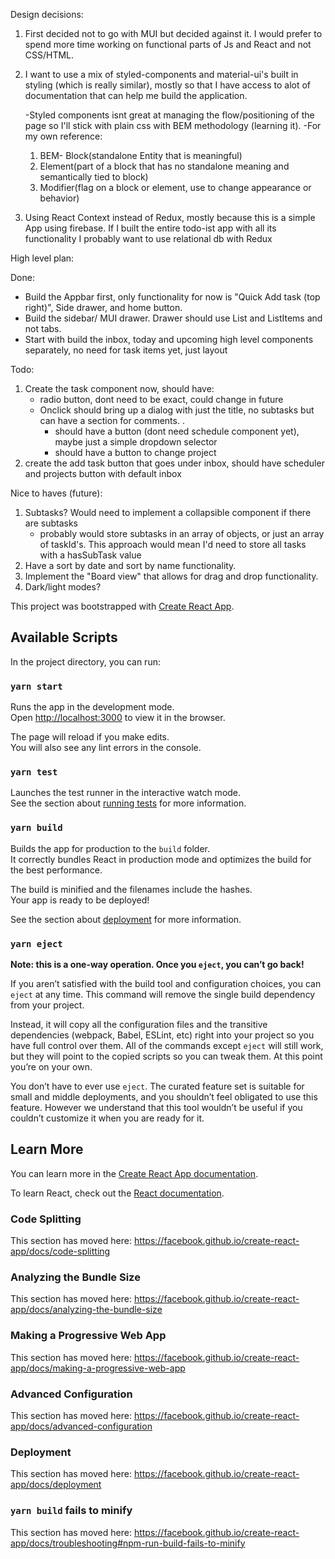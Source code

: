 Design decisions:

1. First decided not to go with MUI but decided against it. I would prefer to spend more time working on functional parts of Js and React and not CSS/HTML.

2. I want to use a mix of styled-components and material-ui's built in styling (which is really similar), mostly so that I have access to alot of documentation that can help me build the application.

   -Styled components isnt great at managing the flow/positioning of the page so I'll stick with plain css with BEM methodology (learning it).
   -For my own reference:

   1. BEM- Block(standalone Entity that is meaningful)
   2. Element(part of a block that has no standalone meaning and semantically tied to block)
   3. Modifier(flag on a block or element, use to change appearance or behavior)

3. Using React Context instead of Redux, mostly because this is a simple App using firebase. If I built the entire todo-ist app with all its functionality I probably want to use relational db with Redux

High level plan:

Done:

- Build the Appbar first, only functionality for now is "Quick Add task (top right)", Side drawer, and home button.
- Build the sidebar/ MUI drawer. Drawer should use List and ListItems and not tabs.
- Start with build the inbox, today and upcoming high level components separately, no need for task items yet, just layout

Todo:

1. Create the task component now, should have:
   - radio button, dont need to be exact, could change in future
   - Onclick should bring up a dialog with just the title, no subtasks but can have a section for comments. .
     - should have a button (dont need schedule component yet), maybe just a simple dropdown selector
     - should have a button to change project
2. create the add task button that goes under inbox, should have scheduler and projects button with default inbox

Nice to haves (future):

1. Subtasks? Would need to implement a collapsible component if there are subtasks
   - probably would store subtasks in an array of objects, or just an array of taskId's. This approach would mean I'd need to store all tasks with a hasSubTask value
1. Have a sort by date and sort by name functionality.
1. Implement the "Board view" that allows for drag and drop functionality.
1. Dark/light modes?

This project was bootstrapped with [Create React App](https://github.com/facebook/create-react-app).

## Available Scripts

In the project directory, you can run:

### `yarn start`

Runs the app in the development mode.<br />
Open [http://localhost:3000](http://localhost:3000) to view it in the browser.

The page will reload if you make edits.<br />
You will also see any lint errors in the console.

### `yarn test`

Launches the test runner in the interactive watch mode.<br />
See the section about [running tests](https://facebook.github.io/create-react-app/docs/running-tests) for more information.

### `yarn build`

Builds the app for production to the `build` folder.<br />
It correctly bundles React in production mode and optimizes the build for the best performance.

The build is minified and the filenames include the hashes.<br />
Your app is ready to be deployed!

See the section about [deployment](https://facebook.github.io/create-react-app/docs/deployment) for more information.

### `yarn eject`

**Note: this is a one-way operation. Once you `eject`, you can’t go back!**

If you aren’t satisfied with the build tool and configuration choices, you can `eject` at any time. This command will remove the single build dependency from your project.

Instead, it will copy all the configuration files and the transitive dependencies (webpack, Babel, ESLint, etc) right into your project so you have full control over them. All of the commands except `eject` will still work, but they will point to the copied scripts so you can tweak them. At this point you’re on your own.

You don’t have to ever use `eject`. The curated feature set is suitable for small and middle deployments, and you shouldn’t feel obligated to use this feature. However we understand that this tool wouldn’t be useful if you couldn’t customize it when you are ready for it.

## Learn More

You can learn more in the [Create React App documentation](https://facebook.github.io/create-react-app/docs/getting-started).

To learn React, check out the [React documentation](https://reactjs.org/).

### Code Splitting

This section has moved here: https://facebook.github.io/create-react-app/docs/code-splitting

### Analyzing the Bundle Size

This section has moved here: https://facebook.github.io/create-react-app/docs/analyzing-the-bundle-size

### Making a Progressive Web App

This section has moved here: https://facebook.github.io/create-react-app/docs/making-a-progressive-web-app

### Advanced Configuration

This section has moved here: https://facebook.github.io/create-react-app/docs/advanced-configuration

### Deployment

This section has moved here: https://facebook.github.io/create-react-app/docs/deployment

### `yarn build` fails to minify

This section has moved here: https://facebook.github.io/create-react-app/docs/troubleshooting#npm-run-build-fails-to-minify
